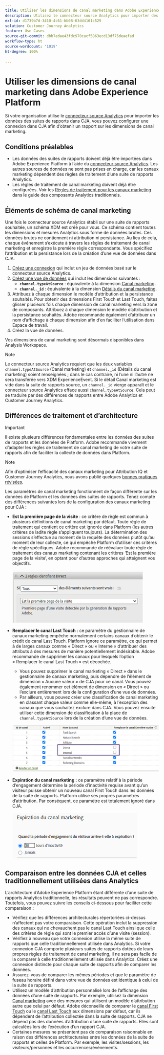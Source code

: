 ```yaml
---
title: Utiliser les dimensions de canal marketing dans Adobe Experience Platform
description: Utilisez le connecteur source Analytics pour importer des règles de traitement de canal marketing dans Adobe Experience Platform.
exl-id: d1739b7d-3410-4c61-bb08-03dd4161c529
solution: Customer Journey Analytics
feature: Use Cases
source-git-commit: dbb7edae43fdc970cacf5863ecd13df75deaefad
workflow-type: ht
source-wordcount: '1019'
ht-degree: 100%

---
```


# Utiliser les dimensions de canal marketing dans Adobe Experience Platform

Si votre organisation utilise le [connecteur source Analytics](https://experienceleague.adobe.com/docs/experience-platform/sources/connectors/adobe-applications/analytics.html?lang=fr) pour importer les données des suites de rapports dans CJA, vous pouvez configurer une connexion dans CJA afin d’obtenir un rapport sur les dimensions de canal marketing.

## Conditions préalables

* Les données des suites de rapports doivent déjà être importées dans Adobe Experience Platform à l’aide du [connecteur source Analytics](https://experienceleague.adobe.com/docs/experience-platform/sources/connectors/adobe-applications/analytics.html?lang=fr). Les autres sources de données ne sont pas prises en charge, car les canaux marketing dépendent des règles de traitement d’une suite de rapports Analytics.
* Les règles de traitement de canal marketing doivent déjà être configurées. Voir les [Règles de traitement pour les canaux marketing](https://experienceleague.adobe.com/docs/analytics/components/marketing-channels/c-rules.html?lang=fr) dans le guide des composants Analytics traditionnels.

## Éléments de schéma de canal marketing

Une fois le connecteur source Analytics établi sur une suite de rapports souhaitée, un schéma XDM est créé pour vous. Ce schéma contient toutes les dimensions et mesures Analytics sous forme de données brutes. Ces données brutes ne contiennent ni attribution ni persistance. Au lieu de cela, chaque événement s’exécute à travers les règles de traitement de canal marketing et enregistre la première règle correspondante. Vous spécifiez l’attribution et la persistance lors de la création d’une vue de données dans CJA.

1. [Créez une connexion](/help/connections/create-connection.md) qui inclut un jeu de données basé sur le connecteur source Analytics.
2. [Créez une vue de données](/help/data-views/create-dataview.md) qui inclut les dimensions suivantes :
   * **`channel.typeAtSource`** : équivalente à la dimension [Canal marketing](https://experienceleague.adobe.com/docs/analytics/components/dimensions/marketing-channel.html?lang=fr).
   * **`channel._id`** : équivalente à la dimension [Détails du canal marketing](https://experienceleague.adobe.com/docs/analytics/components/dimensions/marketing-detail.html?lang=fr).
3. Attribuez à chaque dimension le modèle d’attribution et la persistance souhaités. Pour obtenir des dimensions First Touch et Last Touch, faites glisser plusieurs fois chaque dimension de canal marketing vers la zone de composants. Attribuez à chaque dimension le modèle d’attribution et la persistance souhaités. Adobe recommande également d’attribuer un nom d’affichage à chaque dimension afin d’en faciliter l’utilisation dans Espace de travail.
4. Créez la vue de données.

Vos dimensions de canal marketing sont désormais disponibles dans Analysis Workspace.

>[!NOTE]
>
> Le connecteur source Analytics requiert que les deux variables `channel.typeAtSource` (Canal marketing) et `channel._id` (Détails du canal marketing) soient renseignées ; dans le cas contraire, ni l’une ni l’autre ne sera transférée vers XDM ExperienceEvent. Si le détail Canal marketing est vide dans la suite de rapports source, un `channel._id` vierge apparaît et le connecteur source Analytics efface aussi `channel.typeAtSource`. Cela peut se traduire par des différences de rapports entre Adobe Analytics et Customer Journey Analytics.

## Différences de traitement et d’architecture

>[!IMPORTANT]
>
>Il existe plusieurs différences fondamentales entre les données des suites de rapports et les données de Platform. Adobe recommande vivement d’adapter les règles de traitement de canal marketing de votre suite de rapports afin de faciliter la collecte de données dans Platform.

>[!NOTE]
>
>Afin d’optimiser l’efficacité des canaux marketing pour Attribution IQ et Customer Journey Analytics, nous avons publié quelques [bonnes pratiques révisées](https://experienceleague.adobe.com/docs/analytics/components/marketing-channels/mchannel-best-practices.html?lang=fr).

Les paramètres de canal marketing fonctionnent de façon différente sur les données de Platform et les données des suites de rapports. Tenez compte des différences suivantes lors de la configuration des canaux marketing pour CJA :

* **Est la première page de la visite** : ce critère de règle est commun à plusieurs définitions de canal marketing par défaut. Toute règle de traitement qui contient ce critère est ignorée dans Platform (les autres critères de ladite règle s’appliquent toujours). La détermination des sessions s’effectue au moment de la requête des données plutôt qu’au moment de leur collecte, ce qui empêche Platform d’utiliser ces critères de règle spécifiques. Adobe recommande de réévaluer toute règle de traitement des canaux marketing contenant les critères ‘Est la première page de la visite’, en optant pour d’autres approches qui atteignent vos objectifs.

   ![Première page de la visite](../assets/first-page-of-visit.png)

* **Remplacer le canal Last Touch** : ce paramètre du gestionnaire de canaux marketing empêche normalement certains canaux d’obtenir le crédit de canal Last Touch. Platform ignore ce paramètre, ce qui permet à de larges canaux comme « Direct » ou « Interne » d’attribuer des attributs à des mesures de manière potentiellement indésirable. Adobe recommande de supprimer les canaux pour lesquels l’option « Remplacer le canal Last Touch » est décochée.
   * Vous pouvez supprimer le canal marketing « Direct » dans le gestionnaire de canaux marketing, puis dépendre de l’élément de dimension « Aucune valeur » de CJA pour ce canal. Vous pouvez également renommer cet élément de dimension en « Direct » ou l’exclure entièrement lors de la configuration d’une vue de données.
   * Par ailleurs, vous pouvez créer une classification de canal marketing en classant chaque valeur comme elle-même, à l’exception des canaux que vous souhaitez exclure dans CJA. Vous pouvez ensuite utiliser cette dimension de classification à la place de `channel.typeAtSource` lors de la création d’une vue de données.

   ![Remplacer le canal Last Touch](../assets/override-last-touch-channel.png)

* **Expiration du canal marketing** : ce paramètre relatif à la période d’engagement détermine la période d’inactivité requise avant qu’un visiteur puisse obtenir un nouveau canal First Touch dans les données de la suite de rapports. Platform utilise ses propres paramètres d’attribution. Par conséquent, ce paramètre est totalement ignoré dans CJA.

   ![Expiration du canal marketing](../assets/marketing-channel-expiration.png)

## Comparaison entre les données CJA et celles traditionnellement utilisées dans Analytics

L’architecture d’Adobe Experience Platform étant différente d’une suite de rapports Analytics traditionnelle, les résultats peuvent ne pas correspondre. Toutefois, vous pouvez suivre les conseils ci-dessous pour faciliter cette comparaison :

* Vérifiez que les différences architecturales répertoriées ci-dessus n’affectent pas votre comparaison. Cette opération inclut la suppression des canaux qui ne chevauchent pas le canal Last Touch ainsi que celle des critères de règle qui sont le premier accès d’une visite (session).
* Vérifiez à nouveau que votre connexion utilise la même suite de rapports que celle traditionnellement utilisée dans Analytics. Si votre connexion CJA comporte plusieurs suites de rapports dotées de leurs propres règles de traitement de canal marketing, il ne sera pas facile de la comparer à celle traditionnellement utilisée dans Analytics. Créez une connexion distincte pour chaque suite de rapports afin de comparer les données.
* Assurez-vous de comparer les mêmes périodes et que le paramètre de fuseau horaire défini dans votre vue de données est identique à celui de la suite de rapports.
* Utilisez un modèle d’attribution personnalisé lors de l’affichage des données d’une suite de rapports. Par exemple, utilisez la dimension [Canal marketing](https://experienceleague.adobe.com/docs/analytics/components/dimensions/marketing-channel.html?lang=fr) avec des mesures qui utilisent un modèle d’attribution autre que celui par défaut. Adobe déconseille de comparer le [canal First Touch](https://experienceleague.adobe.com/docs/analytics/components/dimensions/first-touch-channel.html?lang=fr) ou le [canal Last Touch](https://experienceleague.adobe.com/docs/analytics/components/dimensions/last-touch-channel.html?lang=fr) aux dimensions par défaut, car ils dépendent de l’attribution collectée dans la suite de rapports. CJA ne dépend pas des données d’attribution d’une suite de rapports. Elles sont calculées lors de l’exécution d’un rapport CJA.
* Certaines mesures ne présentent pas de comparaison raisonnable en raison des différences architecturales entre les données de la suite de rapports et celles de Platform. Par exemple, les visites/sessions, les visiteurs/personnes et les occurrences/événements.
